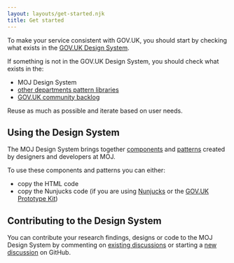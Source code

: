 ```yaml
---
layout: layouts/get-started.njk
title: Get started
---
```


To make your service consistent with GOV.UK, you should start by checking what exists in the [GOV.UK Design System](https://design-system.service.gov.uk/).

If something is not in the GOV.UK Design System, you should check what exists in the:

- MOJ Design System
- [other departments pattern libraries](https://github.com/ctdesign/gov-design-systems-list)
- [GOV.UK community backlog](https://github.com/orgs/alphagov/projects/43/views/1)

Reuse as much as possible and iterate based on user needs.
## Using the Design System

The MOJ Design System brings together [components](./components) and [patterns](./patterns) created by designers and developers at MOJ.

To use these components and patterns you can either:

- copy the HTML code
- copy the Nunjucks code (if you are using [Nunjucks](https://mozilla.github.io/nunjucks/) or the [GOV.UK Prototype Kit](https://govuk-prototype-kit.herokuapp.com/docs))

## Contributing to the Design System

You can contribute your research findings, designs or code to the MOJ Design System by commenting on [existing discussions](https://github.com/ministryofjustice/moj-frontend/discussions) or starting a [new discussion](https://github.com/ministryofjustice/moj-frontend/discussions/new) on GitHub.
